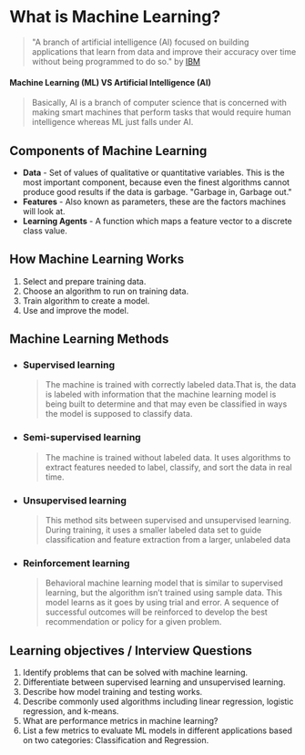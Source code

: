 # What is Machine Learning?
> "A branch of artificial intelligence (AI) focused on building applications that learn from data and improve their accuracy over time without being programmed to do so." by 
> [IBM](https://www.ibm.com/cloud/learn/machine-learning)

#### Machine Learning (ML) VS Artificial Intelligence (AI)
>Basically, AI is a branch of computer science that is concerned with making smart machines that perform tasks that would require human intelligence whereas ML just falls under AI.

## Components of Machine Learning
* **Data** - Set of values of qualitative or quantitative variables. This is the most important component, because even the finest algorithms cannot produce good results if the data is garbage. "Garbage in, Garbage out."
* **Features** - Also known as parameters, these are the factors machines will look at.
* **Learning Agents** - A function which maps a feature vector to a discrete class value.

## How Machine Learning Works
1. Select and prepare training data.
2. Choose an algorithm to run on training data.
3. Train algorithm to create a model.
4. Use and improve the model.
## Machine Learning Methods
* ### Supervised learning 
  >The machine is trained with correctly labeled data.That is, the data is labeled with information that the machine learning model is being built to determine and that may even be classified in ways the model is supposed to classify data.
* ### Semi-supervised learning
  >The machine is trained without labeled data. It uses algorithms to extract features needed to label, classify, and sort the data in real time.
* ### Unsupervised learning
  >This method sits between supervised and unsupervised learning. During training, it uses a smaller labeled data set to guide classification and feature extraction from a larger, unlabeled data
* ### Reinforcement learning
  >Behavioral machine learning model that is similar to supervised learning, but the algorithm isn’t trained using sample data. This model learns as it goes by using trial and error. A sequence of successful outcomes will be reinforced to develop the best recommendation or policy for a given problem.

## Learning objectives / Interview Questions
1. Identify problems that can be solved with machine learning.
2. Differentiate between supervised learning and unsupervised learning.
3. Describe how model training and testing works.
4. Describe commonly used algorithms including linear regression, logistic regression, and k-means.
5. What are performance metrics in machine learning?
6. List a few metrics to evaluate ML models in different applications based on two categories: Classification and Regression.
